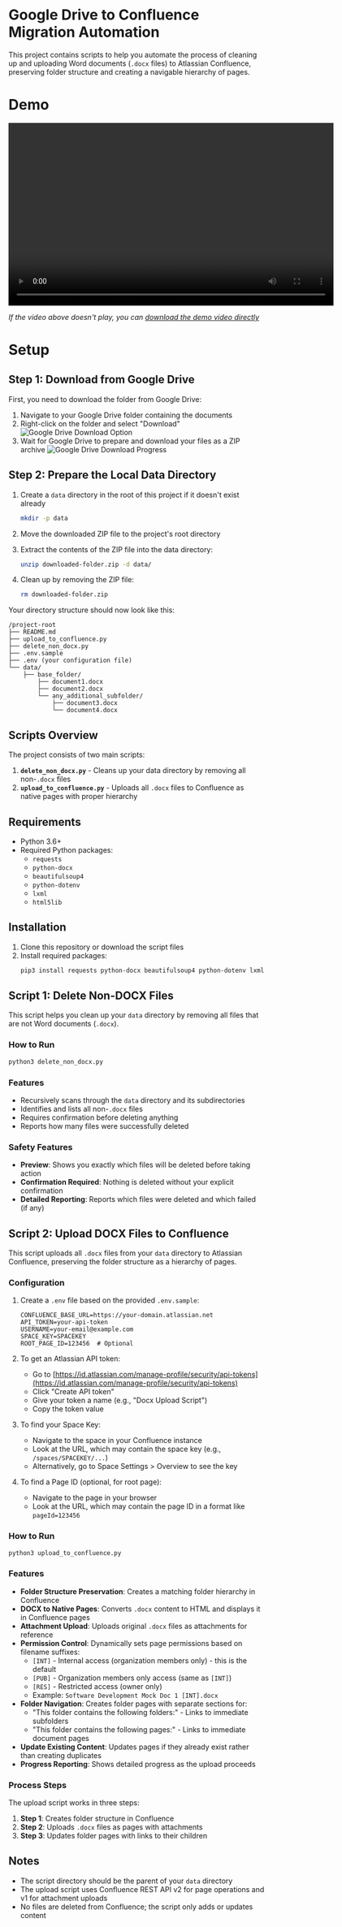 # Google Drive to Confluence Migration Automation

This project contains scripts to help you automate the process of cleaning up and uploading Word documents (`.docx` files) to Atlassian Confluence, preserving folder structure and creating a navigable hierarchy of pages.

# Demo

<video width="640" height="360" controls>
  <source src="DemoVideo.mp4" type="video/mp4">
  Your browser does not support the video tag.
</video>

*If the video above doesn't play, you can [download the demo video directly](DemoVideo.mp4)*

# Setup

## Step 1: Download from Google Drive

First, you need to download the folder from Google Drive:

1. Navigate to your Google Drive folder containing the documents
2. Right-click on the folder and select "Download" 
   ![Google Drive Download Option](images/GoogleDriveDownload1.png)
3. Wait for Google Drive to prepare and download your files as a ZIP archive
   ![Google Drive Download Progress](images/GoogleDriveDownloadingzip.png)

## Step 2: Prepare the Local Data Directory

1. Create a `data` directory in the root of this project if it doesn't exist already
   ```bash
   mkdir -p data
   ```

2. Move the downloaded ZIP file to the project's root directory

3. Extract the contents of the ZIP file into the data directory:
   ```bash
   unzip downloaded-folder.zip -d data/
   ```
   
4. Clean up by removing the ZIP file:
   ```bash
   rm downloaded-folder.zip
   ```

Your directory structure should now look like this:

```
/project-root
├── README.md
├── upload_to_confluence.py
├── delete_non_docx.py
├── .env.sample
├── .env (your configuration file)
└── data/
    ├── base_folder/
        ├── document1.docx
        ├── document2.docx
        └── any_additional_subfolder/
            ├── document3.docx
            └── document4.docx
```

## Scripts Overview

The project consists of two main scripts:

1. **`delete_non_docx.py`** - Cleans up your data directory by removing all non-`.docx` files
2. **`upload_to_confluence.py`** - Uploads all `.docx` files to Confluence as native pages with proper hierarchy

## Requirements

- Python 3.6+
- Required Python packages:
  - `requests`
  - `python-docx`
  - `beautifulsoup4`
  - `python-dotenv`
  - `lxml`
  - `html5lib`

## Installation

1. Clone this repository or download the script files
2. Install required packages:
   ```bash
   pip3 install requests python-docx beautifulsoup4 python-dotenv lxml html5lib
   ```

## Script 1: Delete Non-DOCX Files

This script helps you clean up your `data` directory by removing all files that are not Word documents (`.docx`).

### How to Run

```bash
python3 delete_non_docx.py
```

### Features

- Recursively scans through the `data` directory and its subdirectories
- Identifies and lists all non-`.docx` files
- Requires confirmation before deleting anything
- Reports how many files were successfully deleted

### Safety Features

- **Preview**: Shows you exactly which files will be deleted before taking action
- **Confirmation Required**: Nothing is deleted without your explicit confirmation
- **Detailed Reporting**: Reports which files were deleted and which failed (if any)

## Script 2: Upload DOCX Files to Confluence

This script uploads all `.docx` files from your `data` directory to Atlassian Confluence, preserving the folder structure as a hierarchy of pages.

### Configuration

1. Create a `.env` file based on the provided `.env.sample`:
   ```
   CONFLUENCE_BASE_URL=https://your-domain.atlassian.net
   API_TOKEN=your-api-token
   USERNAME=your-email@example.com
   SPACE_KEY=SPACEKEY
   ROOT_PAGE_ID=123456  # Optional
   ```

2. To get an Atlassian API token:
   - Go to [https://id.atlassian.com/manage-profile/security/api-tokens](https://id.atlassian.com/manage-profile/security/api-tokens)
   - Click "Create API token"
   - Give your token a name (e.g., "Docx Upload Script")
   - Copy the token value

3. To find your Space Key:
   - Navigate to the space in your Confluence instance
   - Look at the URL, which may contain the space key (e.g., `/spaces/SPACEKEY/...`)
   - Alternatively, go to Space Settings > Overview to see the key

4. To find a Page ID (optional, for root page):
   - Navigate to the page in your browser
   - Look at the URL, which may contain the page ID in a format like `pageId=123456`

### How to Run

```bash
python3 upload_to_confluence.py
```

### Features

- **Folder Structure Preservation**: Creates a matching folder hierarchy in Confluence
- **DOCX to Native Pages**: Converts `.docx` content to HTML and displays it in Confluence pages
- **Attachment Upload**: Uploads original `.docx` files as attachments for reference
- **Permission Control**: Dynamically sets page permissions based on filename suffixes:
  - `[INT]` - Internal access (organization members only) - this is the default
  - `[PUB]` - Organization members only access (same as `[INT]`)
  - `[RES]` - Restricted access (owner only)
  - Example: `Software Development Mock Doc 1 [INT].docx`
- **Folder Navigation**: Creates folder pages with separate sections for:
  - "This folder contains the following folders:" - Links to immediate subfolders
  - "This folder contains the following pages:" - Links to immediate document pages
- **Update Existing Content**: Updates pages if they already exist rather than creating duplicates
- **Progress Reporting**: Shows detailed progress as the upload proceeds

### Process Steps

The upload script works in three steps:
1. **Step 1**: Creates folder structure in Confluence
2. **Step 2**: Uploads `.docx` files as pages with attachments
3. **Step 3**: Updates folder pages with links to their children

## Notes

- The script directory should be the parent of your `data` directory
- The upload script uses Confluence REST API v2 for page operations and v1 for attachment uploads
- No files are deleted from Confluence; the script only adds or updates content
